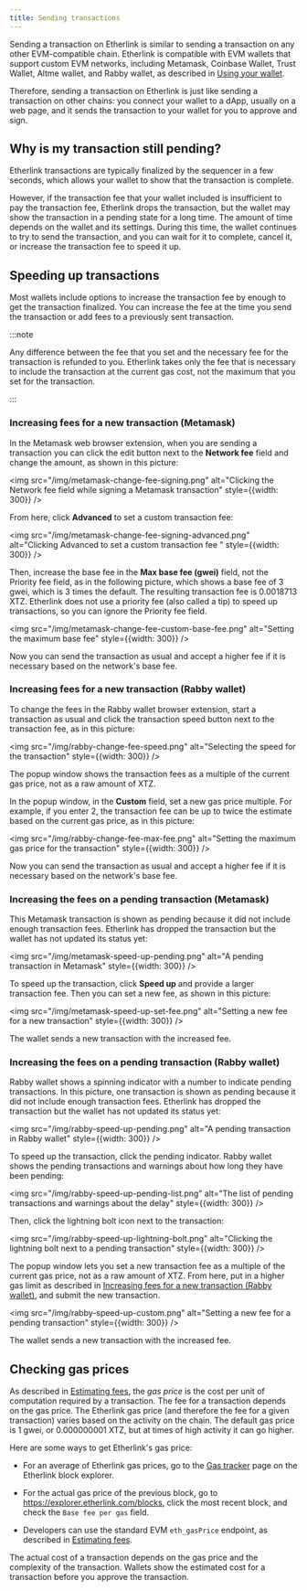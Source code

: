```yaml
---
title: Sending transactions
---
```


Sending a transaction on Etherlink is similar to sending a transaction on any other EVM-compatible chain.
Etherlink is compatible with EVM wallets that support custom EVM networks, including Metamask, Coinbase Wallet, Trust Wallet, Altme wallet, and Rabby wallet, as described in [Using your wallet](/get-started/using-your-wallet).

Therefore, sending a transaction on Etherlink is just like sending a transaction on other chains: you connect your wallet to a dApp, usually on a web page, and it sends the transaction to your wallet for you to approve and sign.

## Why is my transaction still pending?

Etherlink transactions are typically finalized by the sequencer in a few seconds, which allows your wallet to show that the transaction is complete.

However, if the transaction fee that your wallet included is insufficient to pay the transaction fee, Etherlink drops the transaction, but the wallet may show the transaction in a pending state for a long time.
The amount of time depends on the wallet and its settings.
During this time, the wallet continues to try to send the transaction, and you can wait for it to complete, cancel it, or increase the transaction fee to speed it up.

## Speeding up transactions

Most wallets include options to increase the transaction fee by enough to get the transaction finalized.
You can increase the fee at the time you send the transaction or add fees to a previously sent transaction.

:::note

Any difference between the fee that you set and the necessary fee for the transaction is refunded to you.
Etherlink takes only the fee that is necessary to include the transaction at the current gas cost, not the maximum that you set for the transaction.

:::

### Increasing fees for a new transaction (Metamask)

In the Metamask web browser extension, when you are sending a transaction you can click the edit button next to the **Network fee** field and change the amount, as shown in this picture:

<img src="/img/metamask-change-fee-signing.png" alt="Clicking the Network fee field while signing a Metamask transaction" style={{width: 300}} />

From here, click **Advanced** to set a custom transaction fee:

<img src="/img/metamask-change-fee-signing-advanced.png" alt="Clicking Advanced to set a custom transaction fee " style={{width: 300}} />

Then, increase the base fee in the **Max base fee (gwei)** field, not the Priority fee field, as in the following picture, which shows a base fee of 3 gwei, which is 3 times the default.
The resulting transaction fee is 0.0018713 XTZ.
Etherlink does not use a priority fee (also called a tip) to speed up transactions, so you can ignore the Priority fee field.

<img src="/img/metamask-change-fee-custom-base-fee.png" alt="Setting the maximum base fee" style={{width: 300}} />

Now you can send the transaction as usual and accept a higher fee if it is necessary based on the network's base fee.

### Increasing fees for a new transaction (Rabby wallet)

To change the fees in the Rabby wallet browser extension, start a transaction as usual and click the transaction speed button next to the transaction fee, as in this picture:

<img src="/img/rabby-change-fee-speed.png" alt="Selecting the speed for the transaction" style={{width: 300}} />

The popup window shows the transaction fees as a multiple of the current gas price, not as a raw amount of XTZ.

In the popup window, in the **Custom** field, set a new gas price multiple.
For example, if you enter 2, the transaction fee can be up to twice the estimate based on the current gas price, as in this picture:

<img src="/img/rabby-change-fee-max-fee.png" alt="Setting the maximum gas price for the transaction" style={{width: 300}} />

Now you can send the transaction as usual and accept a higher fee if it is necessary based on the network's base fee.

### Increasing the fees on a pending transaction (Metamask)

This Metamask transaction is shown as pending because it did not include enough transaction fees.
Etherlink has dropped the transaction but the wallet has not updated its status yet:

<img src="/img/metamask-speed-up-pending.png" alt="A pending transaction in Metamask" style={{width: 300}} />

To speed up the transaction, click **Speed up** and provide a larger transaction fee.
Then you can set a new fee, as shown in this picture:

<img src="/img/metamask-speed-up-set-fee.png" alt="Setting a new fee for a new transaction" style={{width: 300}} />

The wallet sends a new transaction with the increased fee.

### Increasing the fees on a pending transaction (Rabby wallet)

Rabby wallet shows a spinning indicator with a number to indicate pending transactions.
In this picture, one transaction is shown as pending because it did not include enough transaction fees.
Etherlink has dropped the transaction but the wallet has not updated its status yet:

<img src="/img/rabby-speed-up-pending.png" alt="A pending transaction in Rabby wallet" style={{width: 300}} />

To speed up the transaction, click the pending indicator.
Rabby wallet shows the pending transactions and warnings about how long they have been pending:

<img src="/img/rabby-speed-up-pending-list.png" alt="The list of pending transactions and warnings about the delay" style={{width: 300}} />

Then, click the lightning bolt icon next to the transaction:

<img src="/img/rabby-speed-up-lightning-bolt.png" alt="Clicking the lightning bolt next to a pending transaction" style={{width: 300}} />

The popup window lets you set a new transaction fee as a multiple of the current gas price, not as a raw amount of XTZ.
From here, put in a higher gas limit as described in [Increasing fees for a new transaction (Rabby wallet)](#increasing-fees-for-a-new-transaction-rabby-wallet), and submit the new transaction.

<img src="/img/rabby-speed-up-custom.png" alt="Setting a new fee for a pending transaction" style={{width: 300}} />

The wallet sends a new transaction with the increased fee.

## Checking gas prices

As described in [Estimating fees](/building-on-etherlink/estimating-fees), the _gas price_ is the cost per unit of computation required by a transaction.
The fee for a transaction depends on the gas price.
The Etherlink gas price (and therefore the fee for a given transaction) varies based on the activity on the chain.
The default gas price is 1 gwei, or 0.000000001 XTZ, but at times of high activity it can go higher.

Here are some ways to get Etherlink's gas price:

- For an average of Etherlink gas prices, go to the [Gas tracker](https://explorer.etherlink.com/gas-tracker) page on the Etherlink block explorer.

- For the actual gas price of the previous block, go to https://explorer.etherlink.com/blocks, click the most recent block, and check the `Base fee per gas` field.

- Developers can use the standard EVM `eth_gasPrice` endpoint, as described in [Estimating fees](/building-on-etherlink/estimating-fees).

The actual cost of a transaction depends on the gas price and the complexity of the transaction.
Wallets show the estimated cost for a transaction before you approve the transaction.
